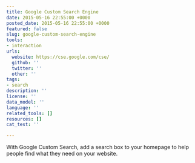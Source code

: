 ```yaml
---
title: Google Custom Search Engine
date: 2015-05-16 22:55:00 +0000
posted_date: 2015-05-16 22:55:00 +0000
featured: false
slug: google-custom-search-engine
tools:
- interaction
urls:
  website: https://cse.google.com/cse/
  github: ''
  twitter: ''
  other: ''
tags:
- search
description: ''
license: ''
data_model: ''
language: ''
related_tools: []
resources: []
cat_test: ''

---
```

With Google Custom Search, add a search box to your homepage to help people find what they need on your website.




